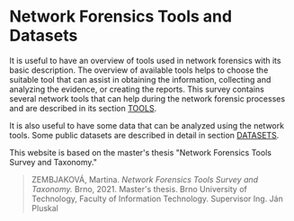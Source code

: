 # Network Forensics Tools and Datasets

It is useful to have an overview of tools used in network forensics with its basic description. The overview of available tools helps to choose the suitable tool that can assist in obtaining the information, collecting and analyzing the evidence, or creating the reports. This survey contains several network tools that can help during the network forensic processes and are described in its section [TOOLS](https://martinazembjakova.github.io/Network-forensic-tools-taxonomy/network-forensic-tools.html).

It is also useful to have some data that can be analyzed using the network tools. Some public datasets are described in detail in section [DATASETS](https://martinazembjakova.github.io/Network-forensic-tools-taxonomy/network-datasets.html).

This website is based on the master's thesis "Network Forensics Tools Survey and Taxonomy."

> ZEMBJAKOVÁ, Martina. *Network Forensics Tools Survey and Taxonomy.* Brno, 2021. Master's thesis. Brno University of Technology, Faculty of Information Technology. Supervisor Ing. Ján Pluskal
